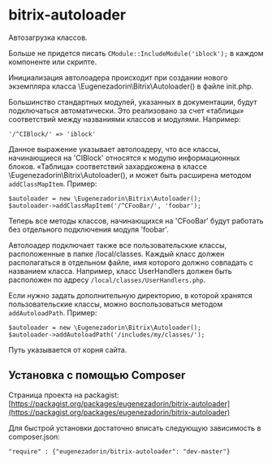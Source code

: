 # bitrix-autoloader

Автозагрузка классов.

Больше не придется писать `CModule::IncludeModule('iblock');` в каждом компоненте или скрипте.

Инициализация автолоадера происходит при создании нового экземпляра класса \Eugenezadorin\Bitrix\Autoloader() в файле init.php.

Большинство стандартных модулей, указанных в документации, будут подключаться автоматически. Это реализовано за счет «таблицы» соответствий между названиями классов и модулями. Например:

    '/^CIBlock/' => 'iblock'
    
Данное выражение указывает автолоадеру, что все классы, начинающиеся на 'CIBlock' относятся к модулю информационных блоков. «Таблица» соответствий захардкожена в классе \Eugenezadorin\Bitrix\Autoloader(), и может быть расширена методом `addClassMapItem`. Пример:

    $autoloader = new \Eugenezadorin\Bitrix\Autoloader();
    $autoloader->addClassMapItem('/^CFooBar/', 'foobar');
    
Теперь все методы классов, начинающихся на 'CFooBar' будут работать без отдельного подключения модуля 'foobar'.

Автолоадер подключает также все пользовательские классы, расположенные в папке /local/classes. Каждый класс должен располагаться в отдельном файле, имя которого должно совпадать с названием класса. Например, класс UserHandlers должен быть расположен по адресу `/local/classes/UserHandlers.php`.

Если нужно задать дополнительную директорию, в которой хранятся пользовательские классы, можно воспользоваться методом `addAutoloadPath`. Пример:

    $autoloader = new \Eugenezadorin\Bitrix\Autoloader();
    $autoloader->addAutoloadPath('/includes/my/classes/');
    
Путь указывается от корня сайта.

## Установка с помощью Composer

Страница проекта на packagist: [https://packagist.org/packages/eugenezadorin/bitrix-autoloader](https://packagist.org/packages/eugenezadorin/bitrix-autoloader)

Для быстрой установки достаточно вписать следующую зависимость в composer.json:

	"require" : {"eugenezadorin/bitrix-autoloader": "dev-master"}
